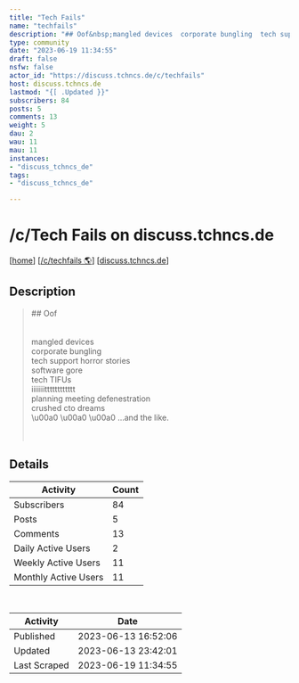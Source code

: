 ```yaml
---
title: "Tech Fails" 
name: "techfails"
description: "## Oof&nbsp;mangled devices  corporate bungling  tech support horror stories  software gore  tech TIFUs  iiiiiiitttttttttttt  planning meeting defenestration  crushed cto dreams   \u00a0 \u00a0 \u00a0 …and the like.&nbsp;"
type: community
date: "2023-06-19 11:34:55"
draft: false
nsfw: false
actor_id: "https://discuss.tchncs.de/c/techfails"
host: discuss.tchncs.de
lastmod: "{[ .Updated }}"
subscribers: 84
posts: 5
comments: 13
weight: 5
dau: 2
wau: 11
mau: 11
instances:
- "discuss_tchncs_de"
tags: 
- "discuss_tchncs_de"

---
```


# /c/Tech Fails on discuss.tchncs.de

[[home](/)]
[[/c/techfails 🌎](https://discuss.tchncs.de/c/techfails)]
[[discuss.tchncs.de](/instances/discuss_tchncs_de)]


## Description 

<blockquote class="description">
## Oof<br>&nbsp;<br><br>mangled devices  <br>corporate bungling  <br>tech support horror stories  <br>software gore  <br>tech TIFUs  <br>iiiiiiitttttttttttt  <br>planning meeting defenestration  <br>crushed cto dreams  <br> \u00a0 \u00a0 \u00a0 …and the like.<br><br>&nbsp;
</blockquote>


## Details

| Activity | Count  |
|----------------------|---|
| Subscribers          | 84 |
| Posts                | 5  |
| Comments             | 13  |
| Daily Active Users   | 2  |
| Weekly Active Users  | 11  |
| Monthly Active Users | 11  |

<br>

| Activity | Date |
|----------------------|---|
| Published            | 2023-06-13 16:52:06 |
| Updated              | 2023-06-13 23:42:01 |
| Last Scraped         | 2023-06-19 11:34:55 |
